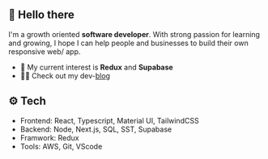 

<!--

Here are some ideas to get you started:

- 🔭 I’m currently working on ...
- 🌱 I’m currently learning ...
- 👯 I’m looking to collaborate on ...
- 🤔 I’m looking for help with ...
- 💬 Ask me about ...
- 📫 How to reach me: ...
- 😄 Pronouns: ...
- ⚡ Fun fact: ...
-->

## 👋 Hello there
I'm a growth oriented **software developer**. With strong passion for learning and growing, I hope I can help people and businesses to build their own responsive web/ app.
- 🌱 My current interest is **Redux** and **Supabase**
- 👩‍💻 Check out my dev-[blog](https://jjdevcha.github.io/)

## ⚙️ Tech
- Frontend: React, Typescript, Material UI, TailwindCSS
- Backend: Node, Next.js, SQL, SST, Supabase
- Framwork: Redux
- Tools: AWS, Git, VScode

